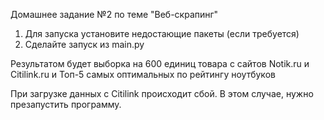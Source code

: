 Домашнее задание №2 по теме "Веб-скрапинг"
1. Для запуска установите недостающие пакеты (если требуется)
2. Сделайте запуск из main.py

Результатом будет выборка на 600 единиц товара с сайтов
Notik.ru и Citilink.ru
и Топ-5 самых оптимальных по рейтингу ноутбуков

При загрузке данных с Citilink происходит сбой.
В этом случае, нужно презапустить программу.